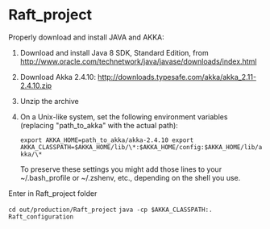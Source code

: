 # Raft_project

Properly download and install JAVA and AKKA: 

1. Download and install Java 8 SDK, Standard Edition, from
   http://www.oracle.com/technetwork/java/javase/downloads/index.html

2. Download Akka 2.4.10:
     http://downloads.typesafe.com/akka/akka_2.11-2.4.10.zip

3. Unzip the archive

4. On a Unix-like system, set the following environment variables (replacing "path_to_akka" with 
   the actual path):
   
     `export AKKA_HOME=path_to_akka/akka-2.4.10
     export AKKA_CLASSPATH=$AKKA_HOME/lib/\*:$AKKA_HOME/config:$AKKA_HOME/lib/akka/\*`

   To preserve these settings you might add those lines to your ~/.bash_profile or ~/.zshenv, etc., depending
   on the shell you use.

Enter in Raft_project folder

`cd out/production/Raft_project`
`java -cp $AKKA_CLASSPATH:. Raft_configuration`
